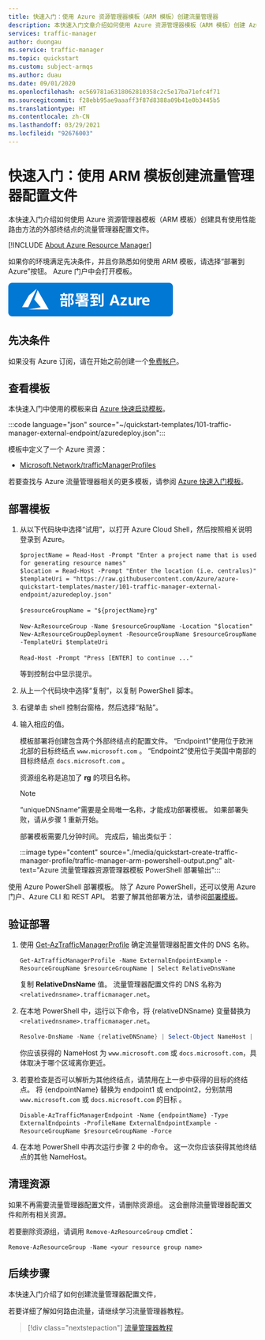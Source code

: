 ```yaml
---
title: 快速入门：使用 Azure 资源管理器模板（ARM 模板）创建流量管理器
description: 本快速入门文章介绍如何使用 Azure 资源管理器模板（ARM 模板）创建 Azure 流量管理器。
services: traffic-manager
author: duongau
ms.service: traffic-manager
ms.topic: quickstart
ms.custom: subject-armqs
ms.author: duau
ms.date: 09/01/2020
ms.openlocfilehash: ec569781a6318062810358c2c5e17ba71efc4f71
ms.sourcegitcommit: f28ebb95ae9aaaff3f87d8388a09b41e0b3445b5
ms.translationtype: HT
ms.contentlocale: zh-CN
ms.lasthandoff: 03/29/2021
ms.locfileid: "92676003"
---
```

# <a name="quickstart-create-a-traffic-manager-profile-using-an-arm-template"></a>快速入门：使用 ARM 模板创建流量管理器配置文件

本快速入门介绍如何使用 Azure 资源管理器模板（ARM 模板）创建具有使用性能路由方法的外部终结点的流量管理器配置文件。

[!INCLUDE [About Azure Resource Manager](../../includes/resource-manager-quickstart-introduction.md)]

如果你的环境满足先决条件，并且你熟悉如何使用 ARM 模板，请选择“部署到 Azure”按钮。 Azure 门户中会打开模板。

[![部署到 Azure](../media/template-deployments/deploy-to-azure.svg)](https://portal.azure.com/#create/Microsoft.Template/uri/https%3A%2F%2Fraw.githubusercontent.com%2FAzure%2Fazure-quickstart-templates%2Fmaster%2F101-traffic-manager-external-endpoint%2Fazuredeploy.json)

## <a name="prerequisites"></a>先决条件

如果没有 Azure 订阅，请在开始之前创建一个[免费帐户](https://azure.microsoft.com/free/?WT.mc_id=A261C142F)。

## <a name="review-the-template"></a>查看模板

本快速入门中使用的模板来自 [Azure 快速启动模板](https://azure.microsoft.com/resources/templates/101-traffic-manager-external-endpoint)。

:::code language="json" source="~/quickstart-templates/101-traffic-manager-external-endpoint/azuredeploy.json":::

模板中定义了一个 Azure 资源：

* [Microsoft.Network/trafficManagerProfiles](/azure/templates/microsoft.network/trafficmanagerprofiles)

若要查找与 Azure 流量管理器相关的更多模板，请参阅 [Azure 快速入门模板](https://azure.microsoft.com/resources/templates/?resourceType=Microsoft.Network&pageNumber=1&sort=Popular)。

## <a name="deploy-the-template"></a>部署模板

1. 从以下代码块中选择“试用”，以打开 Azure Cloud Shell，然后按照相关说明登录到 Azure。

    ```azurepowershell-interactive
    $projectName = Read-Host -Prompt "Enter a project name that is used for generating resource names"
    $location = Read-Host -Prompt "Enter the location (i.e. centralus)"
    $templateUri = "https://raw.githubusercontent.com/Azure/azure-quickstart-templates/master/101-traffic-manager-external-endpoint/azuredeploy.json"

    $resourceGroupName = "${projectName}rg"

    New-AzResourceGroup -Name $resourceGroupName -Location "$location"
    New-AzResourceGroupDeployment -ResourceGroupName $resourceGroupName -TemplateUri $templateUri

    Read-Host -Prompt "Press [ENTER] to continue ..."
    ```

    等到控制台中显示提示。

1. 从上一个代码块中选择“复制”，以复制 PowerShell 脚本。

1. 右键单击 shell 控制台窗格，然后选择“粘贴”。

1. 输入相应的值。

    模板部署将创建包含两个外部终结点的配置文件。 “Endpoint1”使用位于欧洲北部的目标终结点 `www.microsoft.com` 。 “Endpoint2”使用位于美国中南部的目标终结点 `docs.microsoft.com` 。

    资源组名称是追加了 **rg** 的项目名称。

    > [!NOTE]
    > “uniqueDNSname”需要是全局唯一名称，才能成功部署模板。 如果部署失败，请从步骤 1 重新开始。

    部署模板需要几分钟时间。 完成后，输出类似于：

    :::image type="content" source="./media/quickstart-create-traffic-manager-profile/traffic-manager-arm-powershell-output.png" alt-text="Azure 流量管理器资源管理器模板 PowerShell 部署输出":::

使用 Azure PowerShell 部署模板。 除了 Azure PowerShell，还可以使用 Azure 门户、Azure CLI 和 REST API。 若要了解其他部署方法，请参阅[部署模板](../azure-resource-manager/templates/deploy-portal.md)。

## <a name="validate-the-deployment"></a>验证部署

1. 使用 [Get-AzTrafficManagerProfile](/powershell/module/az.trafficmanager/get-aztrafficmanagerprofile) 确定流量管理器配置文件的 DNS 名称。

    ```azurepowershell-interactive
    Get-AzTrafficManagerProfile -Name ExternalEndpointExample -ResourceGroupName $resourceGroupName | Select RelativeDnsName
    ```

    复制 **RelativeDnsName** 值。 流量管理器配置文件的 DNS 名称为 `<relativednsname>.trafficmanager.net`。

1. 在本地 PowerShell 中，运行以下命令，将 {relativeDNSname} 变量替换为 `<relativednsname>.trafficmanager.net`。

    ```powershell
    Resolve-DnsName -Name {relativeDNSname} | Select-Object NameHost | Select -First 1
    ```

    你应该获得的 NameHost 为 `www.microsoft.com` 或 `docs.microsoft.com`，具体取决于哪个区域离你更近。

1. 若要检查是否可以解析为其他终结点，请禁用在上一步中获得的目标的终结点。 将 {endpointName} 替换为 endpoint1 或 endpoint2，分别禁用 `www.microsoft.com` 或 `docs.microsoft.com` 的目标  。

    ```azurepowershell-interactive
    Disable-AzTrafficManagerEndpoint -Name {endpointName} -Type ExternalEndpoints -ProfileName ExternalEndpointExample -ResourceGroupName $resourceGroupName -Force
    ```

1. 在本地 PowerShell 中再次运行步骤 2 中的命令。 这一次你应该获得其他终结点的其他 NameHost。

## <a name="clean-up-resources"></a>清理资源

如果不再需要流量管理器配置文件，请删除资源组。 这会删除流量管理器配置文件和所有相关资源。

若要删除资源组，请调用 `Remove-AzResourceGroup` cmdlet：

```azurepowershell-interactive
Remove-AzResourceGroup -Name <your resource group name>
```

## <a name="next-steps"></a>后续步骤

本快速入门介绍了如何创建流量管理器配置文件，

若要详细了解如何路由流量，请继续学习流量管理器教程。

> [!div class="nextstepaction"]
> [流量管理器教程](tutorial-traffic-manager-improve-website-response.md)
